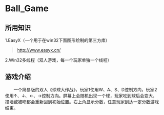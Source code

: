 # Ball_Game
## 所用知识
1.EasyX（一个用于在win32下面图形绘制的第三方库）
>http://www.easyx.cn/

2.Win32多线程（双人游戏，每一个玩家单独一个线程）

## 游戏介绍
&emsp;&emsp;一个简易版的双人《球球大作战》，玩家1使用W、A、S、D控制方向，玩家2使用↑、↓、←、→控制方向。屏幕上会随机出现一个球，玩家吃到球后会变大，撞墙或被吃都会重新回到初始位置。右上角显示分数，任意玩家到达一定分数游戏结束。